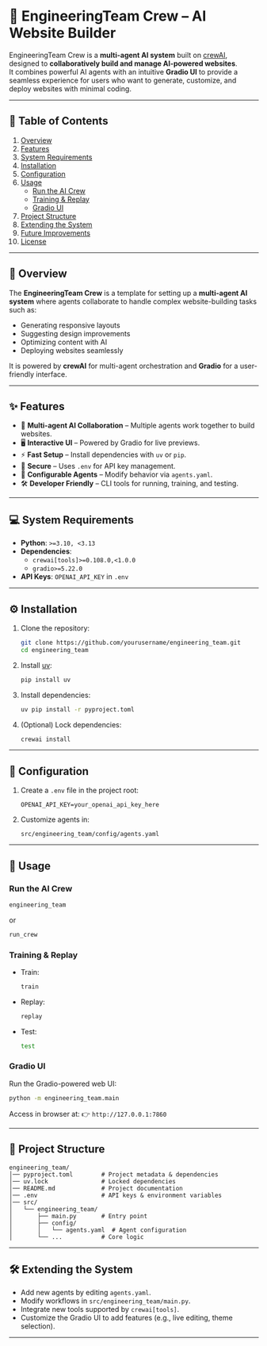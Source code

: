 # 🚀 EngineeringTeam Crew – AI Website Builder

EngineeringTeam Crew is a **multi-agent AI system** built on [crewAI](https://crewai.com), designed to **collaboratively build and manage AI-powered websites**.  
It combines powerful AI agents with an intuitive **Gradio UI** to provide a seamless experience for users who want to generate, customize, and deploy websites with minimal coding.

---

## 📖 Table of Contents
1. [Overview](#overview)  
2. [Features](#features)  
3. [System Requirements](#system-requirements)  
4. [Installation](#installation)  
5. [Configuration](#configuration)  
6. [Usage](#usage)  
   - [Run the AI Crew](#run-the-ai-crew)  
   - [Training & Replay](#training--replay)  
   - [Gradio UI](#gradio-ui)  
7. [Project Structure](#project-structure)  
8. [Extending the System](#extending-the-system)  
9. [Future Improvements](#future-improvements)  
10. [License](#license)  

---

## 📌 Overview
The **EngineeringTeam Crew** is a template for setting up a **multi-agent AI system** where agents collaborate to handle complex website-building tasks such as:  
- Generating responsive layouts  
- Suggesting design improvements  
- Optimizing content with AI  
- Deploying websites seamlessly  

It is powered by **crewAI** for multi-agent orchestration and **Gradio** for a user-friendly interface.

---

## ✨ Features
- 🤖 **Multi-agent AI Collaboration** – Multiple agents work together to build websites.  
- 🖥 **Interactive UI** – Powered by Gradio for live previews.  
- ⚡ **Fast Setup** – Install dependencies with `uv` or `pip`.  
- 🔑 **Secure** – Uses `.env` for API key management.  
- 🧩 **Configurable Agents** – Modify behavior via `agents.yaml`.  
- 🛠 **Developer Friendly** – CLI tools for running, training, and testing.  

---

## 💻 System Requirements
- **Python**: `>=3.10, <3.13`  
- **Dependencies**:  
  - `crewai[tools]>=0.108.0,<1.0.0`  
  - `gradio>=5.22.0`  
- **API Keys**: `OPENAI_API_KEY` in `.env`  

---

## ⚙️ Installation

1. Clone the repository:
   ```bash
   git clone https://github.com/yourusername/engineering_team.git
   cd engineering_team


2. Install [uv](https://docs.astral.sh/uv/):

   ```bash
   pip install uv
   ```

3. Install dependencies:

   ```bash
   uv pip install -r pyproject.toml
   ```

4. (Optional) Lock dependencies:

   ```bash
   crewai install
   ```

---

## 🔧 Configuration

1. Create a `.env` file in the project root:

   ```env
   OPENAI_API_KEY=your_openai_api_key_here
   ```

2. Customize agents in:

   ```
   src/engineering_team/config/agents.yaml
   ```

---

## 🚀 Usage

### Run the AI Crew

```bash
engineering_team
```

or

```bash
run_crew
```

### Training & Replay

* Train:

  ```bash
  train
  ```
* Replay:

  ```bash
  replay
  ```
* Test:

  ```bash
  test
  ```

### Gradio UI

Run the Gradio-powered web UI:

```bash
python -m engineering_team.main
```

Access in browser at:
👉 `http://127.0.0.1:7860`

---

## 📂 Project Structure

```
engineering_team/
│── pyproject.toml        # Project metadata & dependencies
│── uv.lock               # Locked dependencies
│── README.md             # Project documentation
│── .env                  # API keys & environment variables
│── src/
│   └── engineering_team/
│       ├── main.py       # Entry point
│       ├── config/
│       │   └── agents.yaml  # Agent configuration
│       └── ...           # Core logic
```

---

## 🛠 Extending the System

* Add new agents by editing `agents.yaml`.
* Modify workflows in `src/engineering_team/main.py`.
* Integrate new tools supported by `crewai[tools]`.
* Customize the Gradio UI to add features (e.g., live editing, theme selection).

---

